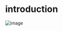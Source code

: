 # introduction
![image](https://user-images.githubusercontent.com/121632669/221392211-e4f503b6-d9c8-464a-a1fc-90a142c5b5d2.png)

